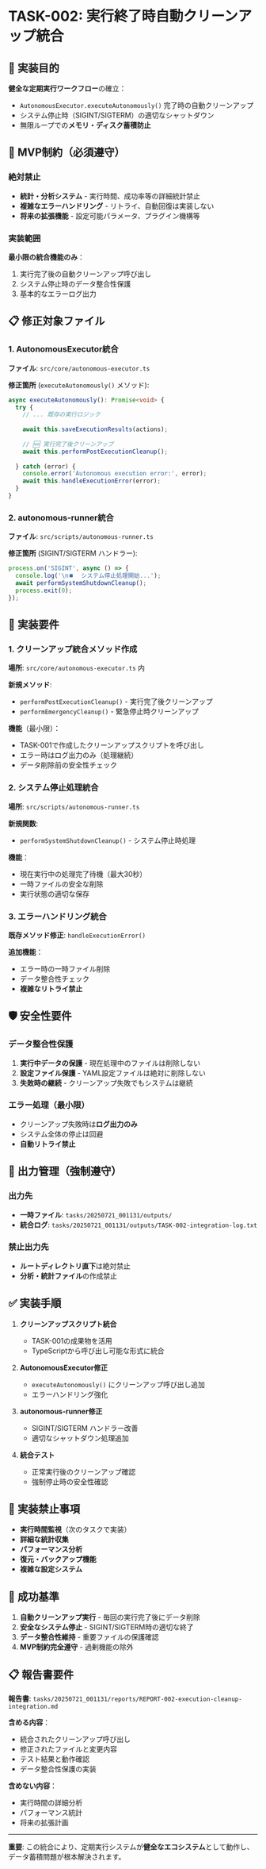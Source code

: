 # TASK-002: 実行終了時自動クリーンアップ統合

## 🎯 実装目的

**健全な定期実行ワークフロー**の確立：
- `AutonomousExecutor.executeAutonomously()` 完了時の自動クリーンアップ
- システム停止時（SIGINT/SIGTERM）の適切なシャットダウン
- 無限ループでの**メモリ・ディスク蓄積防止**

## 🚨 MVP制約（必須遵守）

### 絶対禁止
- **統計・分析システム** - 実行時間、成功率等の詳細統計禁止
- **複雑なエラーハンドリング** - リトライ、自動回復は実装しない
- **将来の拡張機能** - 設定可能パラメータ、プラグイン機構等

### 実装範囲
**最小限の統合機能のみ**：
1. 実行完了後の自動クリーンアップ呼び出し
2. システム停止時のデータ整合性保護
3. 基本的なエラーログ出力

## 📋 修正対象ファイル

### 1. AutonomousExecutor統合
**ファイル**: `src/core/autonomous-executor.ts`

**修正箇所** (`executeAutonomously()` メソッド):
```typescript
async executeAutonomously(): Promise<void> {
  try {
    // ... 既存の実行ロジック
    
    await this.saveExecutionResults(actions);
    
    // 🆕 実行完了後クリーンアップ
    await this.performPostExecutionCleanup();
    
  } catch (error) {
    console.error('Autonomous execution error:', error);
    await this.handleExecutionError(error);
  }
}
```

### 2. autonomous-runner統合
**ファイル**: `src/scripts/autonomous-runner.ts`

**修正箇所** (SIGINT/SIGTERM ハンドラー):
```typescript
process.on('SIGINT', async () => {
  console.log('\n⏹️  システム停止処理開始...');
  await performSystemShutdownCleanup();
  process.exit(0);
});
```

## 🔧 実装要件

### 1. クリーンアップ統合メソッド作成
**場所**: `src/core/autonomous-executor.ts` 内

**新規メソッド**:
- `performPostExecutionCleanup()` - 実行完了後クリーンアップ
- `performEmergencyCleanup()` - 緊急停止時クリーンアップ

**機能**（最小限）：
- TASK-001で作成したクリーンアップスクリプトを呼び出し
- エラー時はログ出力のみ（処理継続）
- データ削除前の安全性チェック

### 2. システム停止処理統合
**場所**: `src/scripts/autonomous-runner.ts`

**新規関数**:
- `performSystemShutdownCleanup()` - システム停止時処理

**機能**：
- 現在実行中の処理完了待機（最大30秒）
- 一時ファイルの安全な削除
- 実行状態の適切な保存

### 3. エラーハンドリング統合
**既存メソッド修正**: `handleExecutionError()`

**追加機能**：
- エラー時の一時ファイル削除
- データ整合性チェック
- **複雑なリトライ禁止**

## 🛡️ 安全性要件

### データ整合性保護
1. **実行中データの保護** - 現在処理中のファイルは削除しない
2. **設定ファイル保護** - YAML設定ファイルは絶対に削除しない
3. **失敗時の継続** - クリーンアップ失敗でもシステムは継続

### エラー処理（最小限）
- クリーンアップ失敗時は**ログ出力のみ**
- システム全体の停止は回避
- **自動リトライ禁止**

## 📂 出力管理（強制遵守）

### 出力先
- **一時ファイル**: `tasks/20250721_001131/outputs/`
- **統合ログ**: `tasks/20250721_001131/outputs/TASK-002-integration-log.txt`

### 禁止出力先
- **ルートディレクトリ直下**は絶対禁止
- **分析・統計ファイル**の作成禁止

## ✅ 実装手順

1. **クリーンアップスクリプト統合**
   - TASK-001の成果物を活用
   - TypeScriptから呼び出し可能な形式に統合

2. **AutonomousExecutor修正**
   - `executeAutonomously()` にクリーンアップ呼び出し追加
   - エラーハンドリング強化

3. **autonomous-runner修正**
   - SIGINT/SIGTERM ハンドラー改善
   - 適切なシャットダウン処理追加

4. **統合テスト**
   - 正常実行後のクリーンアップ確認
   - 強制停止時の安全性確認

## 🚫 実装禁止事項

- **実行時間監視**（次のタスクで実装）
- **詳細な統計収集**
- **パフォーマンス分析**
- **復元・バックアップ機能**
- **複雑な設定システム**

## 🎯 成功基準

1. **自動クリーンアップ実行** - 毎回の実行完了後にデータ削除
2. **安全なシステム停止** - SIGINT/SIGTERM時の適切な終了
3. **データ整合性維持** - 重要ファイルの保護確認
4. **MVP制約完全遵守** - 過剰機能の除外

## 📋 報告書要件

**報告書**: `tasks/20250721_001131/reports/REPORT-002-execution-cleanup-integration.md`

**含める内容**：
- 統合されたクリーンアップ呼び出し
- 修正されたファイルと変更内容
- テスト結果と動作確認
- データ整合性保護の実装

**含めない内容**：
- 実行時間の詳細分析
- パフォーマンス統計
- 将来の拡張計画

---

**重要**: この統合により、定期実行システムが**健全なエコシステム**として動作し、データ蓄積問題が根本解決されます。